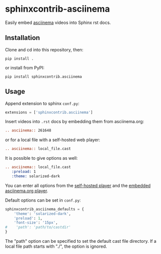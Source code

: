 # sphinxcontrib-asciinema

Easily embed [asciinema](https://asciinema.org/) videos into Sphinx rst docs.

## Installation

Clone and cd into this repository, then:

```shell
pip install .
```

or install from PyPI:

```shell
pip install sphinxcontrib.asciinema
```

##  Usage

Append extension to sphinx `conf.py`:

```python
extensions = ['sphinxcontrib.asciinema']
```

Insert videos into `.rst` docs by embedding them from asciinema.org:

```rst
.. asciinema:: 261648
```

or for a local file with a self-hosted web player:

```rst
.. asciinema:: local_file.cast
```

It is possible to give options as well:

```rst
.. asciinema:: local_file.cast
   :preload: 1
   :theme: solarized-dark
```

You can enter all options from the [self-hosted player](https://github.com/asciinema/asciinema-player#asciinema-player-element-attributes)
and the [embedded asciinema.org player](https://asciinema.org/docs/embedding).

Default options can be set in `conf.py`:

```python
sphinxcontrib_asciinema_defaults = {
    'theme': 'solarized-dark',
    'preload': 1,
    'font-size': '15px',
#    'path': 'path/to/castdir'
}
```

The "path" option can be specified to set the default cast file directory. If a
local file path starts with "./", the option is ignored.
